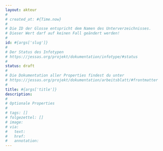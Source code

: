 ```yaml
---
layout: akteur
#
# created_at: #{Time.now}
#
# Die ID der Glosse entspricht dem Namen des Unterverzeichnisses.
# Dieser Wert darf auf keinen Fall geändert werden!
#
id: #{args['slug']}
#
# Der Status des Infotypen
# https://jessas.org/projekt/dokumentation/infotype/#status
#
status: draft
#
# Die Dokumentation aller Properties findest du unter
# https://jessas.org/projekt/dokumentation/arbeitsblatt/#frontmatter
#
title: #{args['title']}
description:
#
# Optionale Properties
#
# tags: []
# folgezettel: []
# image:
# via:
#   text:
#   href:
#   annotation:
---
```


<!-- Fußnoten -->

<!-- Links -->
